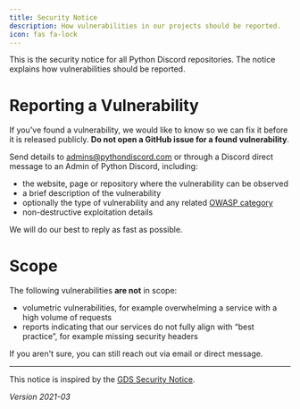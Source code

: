```yaml
---
title: Security Notice
description: How vulnerabilities in our projects should be reported.
icon: fas fa-lock
---
```


This is the security notice for all Python Discord repositories.
The notice explains how vulnerabilities should be reported.

# Reporting a Vulnerability

If you've found a vulnerability, we would like to know so we can fix it before it is released publicly.
**Do not open a GitHub issue for a found vulnerability**.

Send details to [admins@pythondiscord.com](mailto:admins@pythondiscord.com) or through a Discord direct message to an Admin of Python Discord, including:

* the website, page or repository where the vulnerability can be observed
* a brief description of the vulnerability
* optionally the type of vulnerability and any related [OWASP category](https://www.owasp.org/index.php/Category:OWASP_Top_Ten_2017_Project)
* non-destructive exploitation details

We will do our best to reply as fast as possible.

# Scope

The following vulnerabilities **are not** in scope:

* volumetric vulnerabilities, for example overwhelming a service with a high volume of requests
* reports indicating that our services do not fully align with “best practice”, for example missing security headers

If you aren't sure, you can still reach out via email or direct message.

---

This notice is inspired by the [GDS Security Notice](https://github.com/alphagov/.github/blob/master/SECURITY.md).

*Version 2021-03*
